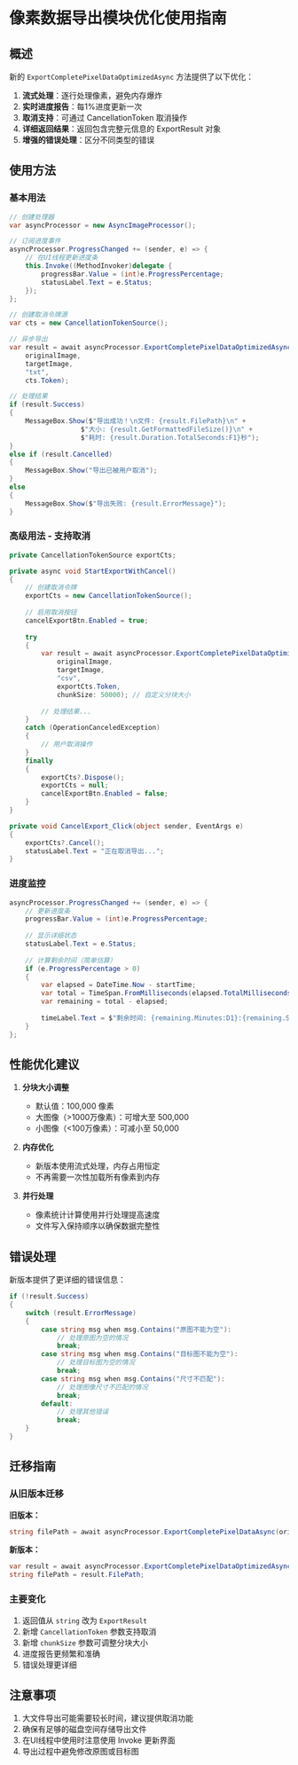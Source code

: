 # 像素数据导出模块优化使用指南

## 概述

新的 `ExportCompletePixelDataOptimizedAsync` 方法提供了以下优化：

1. **流式处理**：逐行处理像素，避免内存爆炸
2. **实时进度报告**：每1%进度更新一次
3. **取消支持**：可通过 CancellationToken 取消操作
4. **详细返回结果**：返回包含完整元信息的 ExportResult 对象
5. **增强的错误处理**：区分不同类型的错误

## 使用方法

### 基本用法

```csharp
// 创建处理器
var asyncProcessor = new AsyncImageProcessor();

// 订阅进度事件
asyncProcessor.ProgressChanged += (sender, e) => {
    // 在UI线程更新进度条
    this.Invoke((MethodInvoker)delegate {
        progressBar.Value = (int)e.ProgressPercentage;
        statusLabel.Text = e.Status;
    });
};

// 创建取消令牌源
var cts = new CancellationTokenSource();

// 异步导出
var result = await asyncProcessor.ExportCompletePixelDataOptimizedAsync(
    originalImage, 
    targetImage, 
    "txt", 
    cts.Token);

// 处理结果
if (result.Success)
{
    MessageBox.Show($"导出成功！\n文件: {result.FilePath}\n" +
                  $"大小: {result.GetFormattedFileSize()}\n" +
                  $"耗时: {result.Duration.TotalSeconds:F1}秒");
}
else if (result.Cancelled)
{
    MessageBox.Show("导出已被用户取消");
}
else
{
    MessageBox.Show($"导出失败: {result.ErrorMessage}");
}
```

### 高级用法 - 支持取消

```csharp
private CancellationTokenSource exportCts;

private async void StartExportWithCancel()
{
    // 创建取消令牌
    exportCts = new CancellationTokenSource();
    
    // 启用取消按钮
    cancelExportBtn.Enabled = true;
    
    try
    {
        var result = await asyncProcessor.ExportCompletePixelDataOptimizedAsync(
            originalImage, 
            targetImage, 
            "csv", 
            exportCts.Token,
            chunkSize: 50000); // 自定义分块大小
            
        // 处理结果...
    }
    catch (OperationCanceledException)
    {
        // 用户取消操作
    }
    finally
    {
        exportCts?.Dispose();
        exportCts = null;
        cancelExportBtn.Enabled = false;
    }
}

private void CancelExport_Click(object sender, EventArgs e)
{
    exportCts?.Cancel();
    statusLabel.Text = "正在取消导出...";
}
```

### 进度监控

```csharp
asyncProcessor.ProgressChanged += (sender, e) => {
    // 更新进度条
    progressBar.Value = (int)e.ProgressPercentage;
    
    // 显示详细状态
    statusLabel.Text = e.Status;
    
    // 计算剩余时间（简单估算）
    if (e.ProgressPercentage > 0)
    {
        var elapsed = DateTime.Now - startTime;
        var total = TimeSpan.FromMilliseconds(elapsed.TotalMilliseconds * 100 / e.ProgressPercentage);
        var remaining = total - elapsed;
        
        timeLabel.Text = $"剩余时间: {remaining.Minutes:D1}:{remaining.Seconds:D2}";
    }
};
```

## 性能优化建议

1. **分块大小调整**
   - 默认值：100,000 像素
   - 大图像（>1000万像素）：可增大至 500,000
   - 小图像（<100万像素）：可减小至 50,000

2. **内存优化**
   - 新版本使用流式处理，内存占用恒定
   - 不再需要一次性加载所有像素到内存

3. **并行处理**
   - 像素统计计算使用并行处理提高速度
   - 文件写入保持顺序以确保数据完整性

## 错误处理

新版本提供了更详细的错误信息：

```csharp
if (!result.Success)
{
    switch (result.ErrorMessage)
    {
        case string msg when msg.Contains("原图不能为空"):
            // 处理原图为空的情况
            break;
        case string msg when msg.Contains("目标图不能为空"):
            // 处理目标图为空的情况
            break;
        case string msg when msg.Contains("尺寸不匹配"):
            // 处理图像尺寸不匹配的情况
            break;
        default:
            // 处理其他错误
            break;
    }
}
```

## 迁移指南

### 从旧版本迁移

**旧版本：**
```csharp
string filePath = await asyncProcessor.ExportCompletePixelDataAsync(original, target, "txt");
```

**新版本：**
```csharp
var result = await asyncProcessor.ExportCompletePixelDataOptimizedAsync(original, target, "txt");
string filePath = result.FilePath;
```

### 主要变化

1. 返回值从 `string` 改为 `ExportResult`
2. 新增 `CancellationToken` 参数支持取消
3. 新增 `chunkSize` 参数可调整分块大小
4. 进度报告更频繁和准确
5. 错误处理更详细

## 注意事项

1. 大文件导出可能需要较长时间，建议提供取消功能
2. 确保有足够的磁盘空间存储导出文件
3. 在UI线程中使用时注意使用 Invoke 更新界面
4. 导出过程中避免修改原图或目标图